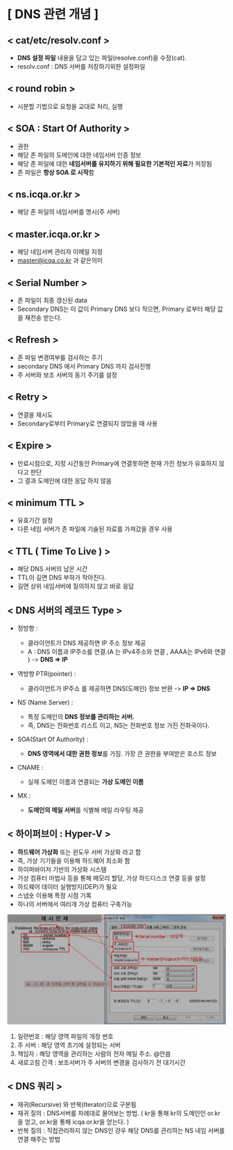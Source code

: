 # [ DNS 관련 개념 ]

## < cat/etc/resolv.conf > 
- **DNS 설정 파일** 내용을 담고 있는 파일(resolve.conf)을 수정(cat). 
- resolv.conf : DNS 서버를 저장하기위한 설정파일

## < round robin > 
- 시분할 기법으로 요청을 교대로 처리, 실행

## < SOA : Start Of Authority > 
- 권한 
- 해당 존 파일의 도메인에 대한 네임서버 인증 정보 
- 해당 존 파일에 대한 **네임서버를 유지하기 위해 필요한 기본적인 자료**가 저장됨 
- 존 파일은 **항상 SOA 로 시작**함 

## < ns.icqa.or.kr > 
- 해당 존 파일의 네임서버를 명시(주 서버)

## < master.icqa.or.kr > 
- 해당 네임서버 관리자 이메일 지정 
- master@icqa.co.kr 과 같은의미

## < Serial Number > 
- 존 파일이 최종 갱신된 data 
- Secondary DNS는 이 값이 Primary DNS 보다 작으면, Primary 로부터 해당 값을 재전송 받는다. 

## < Refresh > 
- 존 파일 변경여부를 검사하는 주기 
- secondary DNS 에서 Primary DNS 까지 검사진행
- 주 서버와 보조 서버의 동기 주기를 설정 

## < Retry > 
- 연결을 재시도 
- Secondary로부터 Primary로 연결되지 않았을 때 사용

## < Expire > 
- 만료시점으로, 지정 시간동안 Primary에 연결못하면 현재 가진 정보가 유효하지 않다고 판단
- 그 결과 도메인에 대한 응답 하지 않음 

## < minimum TTL > 
- 유효기간 설정 
- 다른 네임 서버가 존 파일에 기술된 자료를 가져갔을 경우 사용

## < TTL ( Time To Live ) >
- 해당 DNS 서버의 남은 시간 
- TTL이 길면 DNS 부하가 작아진다. 
- 길면 상위 네임서버에 질의하지 않고 바로 응답

## < DNS 서버의 레코드 Type > 
- 정방향 : 
  - 클라이언트가 DNS 제공하면 IP 주소 정보 제공 
  - A : DNS 이름과 IP주소를 연결.(A 는 IPv4주소와 연결 , AAAA는 IPv6와 연결 ) -> **DNS => IP**

- 역방향 PTR(pointer) : 
  - 클라이언트가 IP주소 를 제공하면 DNS(도메인) 정보 반환 -> **IP => DNS** 

- NS (Name Server) : 
  - 특정 도메인의 **DNS 정보를 관리하는 서버.** 
  - 즉, DNS는 전화번호 리스트 이고, NS는 전화번호 정보 가진 전화국이다. 

- SOA(Start Of Authority) :
  -  **DNS 영역에서 대한 권한 정보**를 가짐. 가장 큰 권한을 부여받은 호스트 정보

- CNAME : 
  - 실제 도메인 이름과 연결되는 **가상 도메인 이름**

- MX : 
  - **도메인의 메일 서버**를 식별해 메일 라우팅 제공


## < 하이퍼브이 : Hyper-V >
- **하드웨어 가상화** 또는 윈도우 서버 가상화 라고 함 
- 즉, 가상 기기들을 이용해 하드웨어 최소화 함 
- 하이퍼바이저 기반의 가상화 시스템 
- 가상 컴퓨터 마법사 등을 통해 메모리 할당, 가상 하드디스크 연결 등을 설정 
- 하드웨어 데이터 실행방지(DEP)가 필요
- 스냅숏 이용해 특정 시점 기록 
- 하나의 서버에서 여러개 가상 컴퓨터 구축가능 



<img src="./images/DNS관리자화면.png" width="700">


1. 일련번호 : 해당 영역 파일의 개정 번호 
2. 주 서버 : 해당 영역 초기에 설정되는 서버 
3. 책임자 : 해당 영역을 관리하는 사람의 전자 메일 주소. @안씀
4. 새로고침 간격 : 보조서버가 주 서버의 변경을 검사하기 전 대기시간 


## < DNS 쿼리 >
- 재귀(Recursive) 와 반복(Iterator)으로 구분됨 
- 재귀 질의 : DNS서버를 차례대로 물어보는 방법. ( kr을 통해 kr의 도메인인 or.kr 을 얻고, or.kr을 통해 icqa.or.kr을 얻는다. ) 
- 반복 질의 : 직접관리하지 않는 DNS인 걍우 해당 DNS를 관리하는 NS 네임 서버를 연결 해주는 방법 